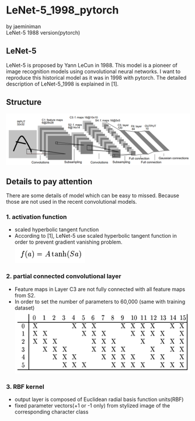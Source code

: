 # LeNet-5_1998_pytorch
by jaeminiman  
LeNet-5 1988 version(pytorch)

## LeNet-5
LeNet-5 is proposed by Yann LeCun in 1988. This model is a pioneer of image recognition models using convolutional neural networks.
I want to reproduce this historical model as it was in 1998 with pytorch. The detailed description of LeNet-5_1998 is explained in [1]. 

## Structure
![structure](<./fig/structure.PNG>)

## Details to pay attention
There are some details of model which can be easy to missed. Because those are not used in the recent convolutional models.

### 1. activation function  
  - scaled hyperbolic tangent function
  - According to [1], LeNet-5 use scaled hyperbolic tangent function in order to prevent gradient vanishing problem.
![activation_f](<./fig/activation_f.PNG>)

### 2. partial connected convolutional layer
  - Feature maps in Layer C3 are not fully connected with all feature maps from S2.
  - In order to set the number of parameters to 60,000 (same with training dataset)  
![feat_connection](<./fig/feature map connection.PNG>)

### 3. RBF kernel
  - output layer is composed of Euclidean radial basis function units(RBF)
  - fixed parameter vectors(+1 or -1 only) from stylized image of the corresponding character class

